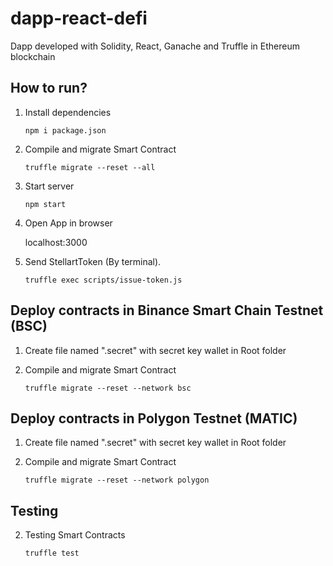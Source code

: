 # dapp-react-defi
Dapp developed with Solidity, React, Ganache and Truffle in Ethereum blockchain 

How to run?
--

1. Install dependencies

   `npm i package.json`

2. Compile and migrate Smart Contract

   `truffle migrate --reset --all`

3. Start server

   `npm start`

4. Open App in browser

   localhost:3000

5. Send StellartToken (By terminal).

   `truffle exec scripts/issue-token.js`
   
Deploy contracts in Binance Smart Chain Testnet (BSC)
--

1. Create file named ".secret" with secret key wallet in Root folder

2. Compile and migrate Smart Contract

   `truffle migrate --reset --network bsc`

Deploy contracts in Polygon Testnet (MATIC)
--
1. Create file named ".secret" with secret key wallet in Root folder

2. Compile and migrate Smart Contract

   `truffle migrate --reset --network polygon`

Testing
--
2. Testing Smart Contracts

   `truffle test`